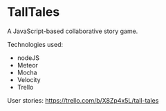 # TallTales

A JavaScript-based collaborative story game.

Technologies used:
  * nodeJS
  * Meteor
  * Mocha
  * Velocity
  * Trello

User stories: https://trello.com/b/X8Zp4x5L/tall-tales
